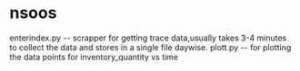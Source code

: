 # nsoos

enterindex.py -- scrapper for getting trace data,usually takes 3-4 minutes to collect the data and stores in a single file daywise.
plott.py -- for plotting the data points for inventory_quantity vs time
